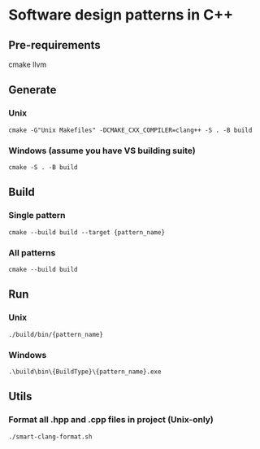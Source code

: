 # Software design patterns in C++

## Pre-requirements

cmake
llvm

## Generate

### Unix

`cmake -G"Unix Makefiles" -DCMAKE_CXX_COMPILER=clang++ -S . -B build`

### Windows (assume you have VS building suite)

`cmake -S . -B build`

## Build

### Single pattern

`cmake --build build --target {pattern_name}`

### All patterns

`cmake --build build`

## Run

### Unix

`./build/bin/{pattern_name}`

### Windows

`.\build\bin\{BuildType}\{pattern_name}.exe`

## Utils

### Format all .hpp and .cpp files in project (Unix-only)

`./smart-clang-format.sh`
